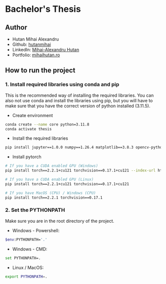 # Bachelor's Thesis

## Author

- Hutan Mihai Alexandru
- Github: [hutanmihai](https://github.com/hutanmihai)
- LinkedIn: [Mihai-Alexandru Hutan](https://www.linkedin.com/in/hutanmihai/)
- Portfolio: [mihaihutan.ro](https://mihaihutan.ro)

## How to run the project

### 1. Install required libraries using conda and pip

This is the recommended way of installing the required libraries.
You can also not use conda and install the libraries using pip, but you will have to make sure that you have the correct
version of python installed (3.11.5).

- Create environment

```bash
conda create --name core python=3.11.8
conda activate thesis
```

- Install the required libraries

```bash
pip install jupyter==1.0.0 numpy==1.26.4 matplotlib==3.8.3 opencv-python==4.9.0.80 pandas==2.2.1 pillow==10.2.0
```

- Install pytorch

```bash
# If you have a CUDA enabled GPU (Windows)
pip install torch==2.2.1+cu121 torchvision==0.17.1+cu121 --index-url https://download.pytorch.org/whl/cu121

# If you have a CUDA enabled GPU (Linux)
pip install torch==2.2.1+cu121 torchvision==0.17.1+cu121

# If you have MacOS (CPU) / Windows (CPU)
pip install torch==2.2.1 torchvision==0.17.1
```

### 2. Set the PYTHONPATH

Make sure you are in the root directory of the project.

- Windows - Powershell:

```bash
$env:PYTHONPATH='.'
```

- Windows - CMD:

```bash
set PYTHONPATH=.
```

- Linux / MacOS:

```bash
export PYTHONPATH=.
```
